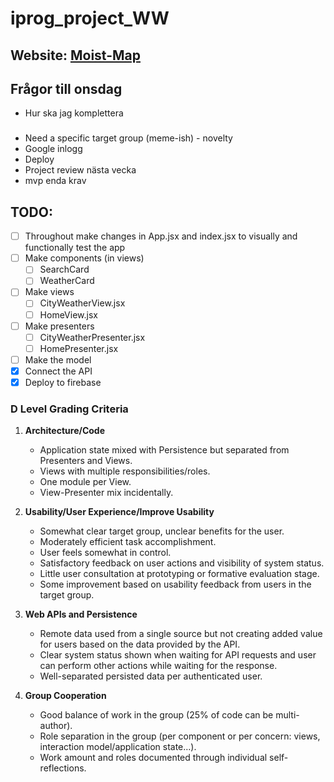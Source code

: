 # iprog_project_WW


## Website: [Moist-Map](https://moist-map.web.app/)


## Frågor till onsdag
- Hur ska jag komplettera 


### 
- Need a specific target group (meme-ish) - novelty 
- Google inlogg 
- Deploy 
- Project review nästa vecka 
- mvp enda krav 


## TODO: 
- [ ] Throughout make changes in App.jsx and index.jsx to visually and functionally test the app
- [ ] Make components (in views)
    - [ ] SearchCard 
    - [ ] WeatherCard 
- [ ] Make views
    - [ ] CityWeatherView.jsx
    - [ ] HomeView.jsx 
- [ ] Make presenters
    - [ ] CityWeatherPresenter.jsx
    - [ ] HomePresenter.jsx
- [ ] Make the model
- [x] Connect the API
- [x] Deploy to firebase

### D Level Grading Criteria

1. **Architecture/Code**
   - Application state mixed with Persistence but separated from Presenters and Views.
   - Views with multiple responsibilities/roles.
   - One module per View.
   - View-Presenter mix incidentally.

2. **Usability/User Experience/Improve Usability**
   - Somewhat clear target group, unclear benefits for the user.
   - Moderately efficient task accomplishment.
   - User feels somewhat in control.
   - Satisfactory feedback on user actions and visibility of system status.
   - Little user consultation at prototyping or formative evaluation stage.
   - Some improvement based on usability feedback from users in the target group.

3. **Web APIs and Persistence**
   - Remote data used from a single source but not creating added value for users based on the data provided by the API.
   - Clear system status shown when waiting for API requests and user can perform other actions while waiting for the response.
   - Well-separated persisted data per authenticated user.

4. **Group Cooperation**
   - Good balance of work in the group (25% of code can be multi-author).
   - Role separation in the group (per component or per concern: views, interaction model/application state…).
   - Work amount and roles documented through individual self-reflections.
